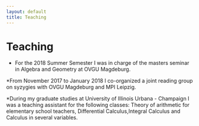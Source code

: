 ```yaml
---
layout: default
title: Teaching
---
```


# Teaching

* For the 2018 Summer Semester I was in charge of the masters seminar in Algebra and Geometry
at OVGU Magdeburg.

*From November 2017 to January 2018 I co-organized a joint reading group on syzygies with
OVGU Magdeburg and MPI Leipzig.

*During my graduate studies at University of Illinois Urbana - Champaign I was a
teaching assistant for the following classes:
Theory of arithmetic for elementary school teachers, Differential Calculus,Integral Calculus and
Calculus in several variables.
